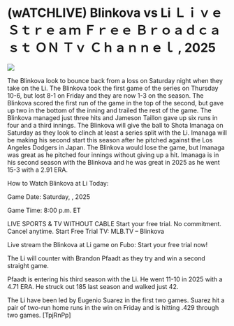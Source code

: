 # (wATCHLIVE) Blinkova vs Li Ｌｉｖｅ Ｓｔｒｅａｍ Ｆｒｅｅ Ｂｒｏａｄｃａｓｔ ＯＮ Ｔｖ Ｃｈａｎｎｅｌ , 2025  
  
  
[![](https://i.imgur.com/qSNzIqt.png)](https://movie.rssnews.media/LkHYBqd.php)  
  
The Blinkova look to bounce back from a loss on Saturday night when they take on the Li. The Blinkova took the first game of the series on Thursday 10-6, but lost 8-1 on Friday and they are now 1-3 on the season. The Blinkova scored the first run of the game in the top of the second, but gave up two in the bottom of the inning and trailed the rest of the game. The Blinkova managed just three hits and Jameson Taillon gave up six runs in four and a third innings. The Blinkova will give the ball to Shota Imanaga on Saturday as they look to clinch at least a series split with the Li. Imanaga will be making his second start this season after he pitched against the Los Angeles Dodgers in Japan. The Blinkova would lose the game, but Imanaga was great as he pitched four innings without giving up a hit. Imanaga is in his second season with the Blinkova and he was great in 2025 as he went 15-3 with a 2.91 ERA.

How to Watch Blinkova at Li Today:

Game Date: Saturday, , 2025

Game Time: 8:00 p.m. ET

LIVE SPORTS & TV WITHOUT CABLE
Start your free trial. No commitment. Cancel anytime.
Start Free Trial
TV: MLB.TV – Blinkova

Live stream the Blinkova at Li game on Fubo: Start your free trial now!

The Li will counter with Brandon Pfaadt as they try and win a second straight game.

Pfaadt is entering his third season with the Li. He went 11-10 in 2025 with a 4.71 ERA. He struck out 185 last season and walked just 42.

The Li have been led by Eugenio Suarez in the first two games. Suarez hit a pair of two-run home runs in the win on Friday and is hitting .429 through two games. [TpjRnPp]